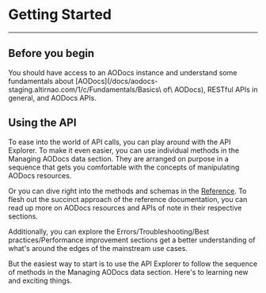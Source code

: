 # Getting Started
---

## Before you begin
You should have access to an AODocs instance and understand some fundamentals about [AODocs](/docs/aodocs-staging.altirnao.com/1/c/Fundamentals/Basics\ of\ AODocs), RESTful APIs in general, and AODocs APIs.

## Using the API

To ease into the world of API calls, you can play around with the API Explorer.  To make it even easier, you can use individual methods in the Managing AODocs data section.  They are arranged on purpose in a sequence that gets you comfortable with the concepts of manipulating AODocs resources.

Or you can dive right into the methods and schemas in the [Reference](https://api.aodocs-staging.com/docs/aodocs-staging.altirnao.com/1/overview).  To flesh out the succinct approach of the reference documentation, you can read up more on AODocs resources and APIs of note in their respective sections.

Additionally, you can explore the Errors/Troubleshooting/Best practices/Performance improvement sections get a better understanding of what's around the edges of the mainstream use cases.

But the easiest way to start is to use the API Explorer to follow the sequence of methods in the Managing AODocs data section.  Here's to learning new and exciting things.
